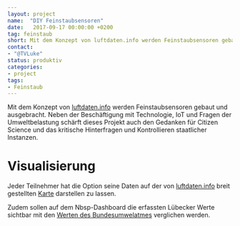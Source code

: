 ```yaml
---
layout: project
name:  "DIY Feinstaubsensoren"
date:   2017-09-17 00:00:00 +0200
tag: feinstaub
short: Mit dem Konzept von luftdaten.info werden Feinstaubsensoren gebaut und ausgebracht. Neben der Beschäftigung mit Technologie, IoT und Fragen der Umweltbelastung schärft dieses Projekt auch den Gedanken für Citizen Science und das kritische Hinterfragen und Kontrollieren staatlicher Instanzen.
contact:
- "@TVLuke"
status: produktiv
categories:
- project
tags:
- Feinstaub
---
```


Mit dem Konzept von [luftdaten.info](http://luftdaten.info/) werden Feinstaubsensoren gebaut und ausgebracht. Neben der Beschäftigung mit Technologie, IoT und Fragen der Umweltbelastung schärft dieses Projekt auch den Gedanken für Citizen Science und das kritische Hinterfragen und Kontrollieren staatlicher Instanzen.

# Visualisierung

Jeder Teilnehmer hat die Option seine Daten auf der von [luftdaten.info](http://luftdaten.info/) breit gestellten [Karte](http://deutschland.maps.luftdaten.info/) darstellen zu lassen.

Zudem sollen auf dem Nbsp-Dashboard die erfassten Lübecker Werte sichtbar mit den [Werten des Bundesumwelatmes](http://www.umweltbundesamt.de/themen/luft/luftschadstoffe/feinstaub) verglichen werden.
